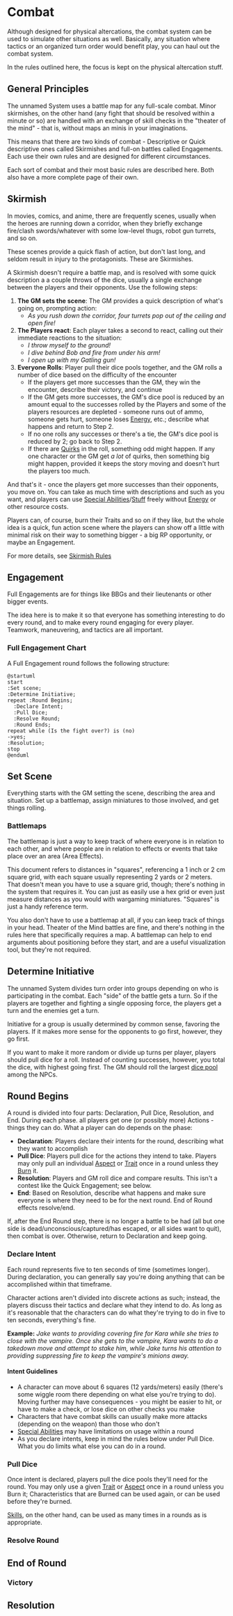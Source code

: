 # Combat

Although designed for physical altercations, the combat system can be used to simulate other situations as well. Basically, any situation where tactics or an organized turn order would benefit play, you can haul out the combat system.

In the rules outlined here, the focus is kept on the physical altercation stuff.

## General Principles

The unnamed System uses a battle map for any full-scale combat. Minor skirmishes, on the other hand (any fight that should be resolved within a minute or so) are handled with an exchange of skill checks in the "theater of the mind" - that is, without maps an minis in your imaginations.

This means that there are two kinds of combat - Descriptive or Quick descriptive ones called Skirmishes and full-on battles called Engagements. Each use their own rules and are designed for different circumstances.

Each sort of combat and their most basic rules are described here. Both also have a more complete page of their own.

## Skirmish

In movies, comics, and anime, there are frequently scenes, usually when the heroes are running down a corridor, when they briefly exchange fire/clash swords/whatever with some low-level thugs, robot gun turrets, and so on.

These scenes provide a quick flash of action, but don't last long, and seldom result in injury to the protagonists. These are Skirmishes.

A Skirmish doesn't require a battle map, and is resolved with some quick description a a couple throws of the dice, usually a single exchange between the players and their opponents. Use the following steps:

1. **The GM sets the scene**: The GM provides a quick description of what's going on, prompting action:
   - *As you rush down the corridor, four turrets pop out of the ceiling and open fire!*
2. **The Players react**: Each player takes a second to react, calling out their immediate reactions to the situation:
   - *I throw myself to the ground!*
   - *I dive behind Bob and fire from under his arm!*
   - *I open up with my Gatling gun!*
3. **Everyone Rolls**: Player pull their dice pools together, and the GM rolls a number of dice based on the difficulty of the encounter
   - If the players get more successes than the GM, they win the encounter, describe their victory, and continue
   - If the GM gets more successes, the GM's dice pool is reduced by an amount equal to the successes rolled by the Players and some of the players resources are depleted - someone runs out of ammo, someone gets hurt, someone loses [Energy](Energy.md), etc.; describe what happens and return to Step 2.
   - If no one rolls any successes or there's a tie, the GM's dice pool is reduced by 2; go back to Step 2.
   - If there are [Quirks](HBCore.md) in the roll, something odd might happen. If any one character or the GM get *a lot* of quirks, then something big might happen, provided it keeps the story moving and doesn't hurt the players too much.

And that's it - once the players get more successes than their opponents, you move on. You can take as much time with descriptions and such as you want, and players can use [Special Abilities](SpecialAbilities.md)/[Stuff](YourStuff.md) freely without [Energy](Energy.md) or other resource costs.

Players can, of course, burn their Traits and so on if they like, but the whole idea is a quick, fun action scene where the players can show off a little with minimal risk on their way to something bigger - a big RP opportunity, or maybe an Engagement.

For more details, see [Skirmish Rules](Skirmish.md)

## Engagement

Full Engagements are for things like BBGs and their lieutenants or other bigger events.

The idea here is to make it so that everyone has something interesting to do every round, and to make every round engaging for every player. Teamwork, maneuvering, and tactics are all important.

### Full Engagement Chart

A Full Engagement round follows the following structure:

```plantuml
@startuml
start
:Set scene;
:Determine Initiative;
repeat :Round Begins;
  :Declare Intent;
  :Pull Dice;
  :Resolve Round;
  :Round Ends;
repeat while (Is the fight over?) is (no)
->yes;
:Resolution;
stop
@enduml
```

## Set Scene

Everything starts with the GM setting the scene, describing the area and situation. Set up a battlemap, assign miniatures to those involved, and get things rolling.

### Battlemaps

The battlemap is just a way to keep track of where everyone is in relation to each other, and where people are in relation to effects or events that take place over an area (Area Effects).

This document refers to distances in "squares", referencing a 1 inch or 2 cm square grid, with each square usually representing 2 yards or 2 meters. That doesn't mean you have to use a square grid, though; there's nothing in the system that requires it. You can just as easily use a hex grid or even just measure distances as you would with wargaming miniatures. "Squares" is just a handy reference term.

You also don't have to use a battlemap at all, if you can keep track of things in your head. Theater of the Mind battles are fine, and there's nothing in the rules here that specifically requires a map. A battlemap can help to end arguments about positioning before they start, and are a useful visualization tool, but they're not required.

## Determine Initiative

The unnamed System divides turn order into groups depending on who is participating in the combat. Each "side" of the battle gets a turn. So if the players are together and fighting a single opposing force, the players get a turn and the enemies get a turn.

Initiative for a group is usually determined by common sense, favoring the players. If it makes more sense for the opponents to go first, however, they go first.

If you want to make it more random or divide up turns per player, players should pull dice for a roll. Instead of counting successes, however, you total the dice, with highest going first. The GM should roll the largest [dice pool](NPCs.md) among the NPCs.

## Round Begins

A round is divided into four parts: Declaration, Pull Dice, Resolution, and End. During each phase. all players get one (or possibly more) Actions - things they can do. What a player can do depends on the phase:

- **Declaration**: Players declare their intents for the round, describing what they want to accomplish
- **Pull Dice**: Players pull dice for the actions they intend to take. Players may only pull an individual [Aspect](Aspects.md) or [Trait](Traits.md) once in a round unless they [Burn](Burn.md) it.
- **Resolution**: Players and GM roll dice and compare results. This isn't a contest like the Quick Engagement; see below.
- **End**: Based on Resolution, describe what happens and make sure everyone is where they need to be for the next round. End of Round effects resolve/end.

If, after the End Round step, there is no longer a battle to be had (all but one side is dead/unconscious/captured/has escaped, or all sides want to quit), then combat is over. Otherwise, return to Declaration and keep going.

### Declare Intent

Each round represents five to ten seconds of time (sometimes longer). During declaration, you can generally say you're doing anything that can be accomplished within that timeframe.

Character actions aren't divided into discrete actions as such; instead, the players discuss their tactics and declare what they intend to do. As long as it's reasonable that the characters can do what they're trying to do in five to ten seconds, everything's fine.

**Example:** *Jake wants to providing covering fire for Kara while she tries to close with the vampire. Once she gets to the vampire, Kara wants to do a takedown move and attempt to stake him, while Jake turns his attention to providing suppressing fire to keep the vampire's minions away.*

#### Intent Guidelines

- A character can move about 6 squares (12 yards/meters) easily (there's some wiggle room there depending on what else you're trying to do). Moving further may have consequences - you might be easier to hit, or have to make a check, or lose dice on other checks you make
- Characters that have combat skills can usually make more attacks (depending on the weapon) than those who don't
- [Special Abilities](SpecialAbilities.md) may have limitations on usage within a round
- As you declare intents, keep in mind the rules below under Pull Dice. What you do limits what else you can do in a round.

### Pull Dice

Once intent is declared, players pull the dice pools they'll need for the round. You may only use a given [Trait](Traits.md) or [Aspect](Aspects.md) once in a round unless you Burn it; Characteristics that are Burned can be used again, or can be used before they're burned.

[Skills](Skills.md), on the other hand, can be used as many times in a rounds as is appropriate.

### Resolve Round

## End of Round

### Victory

## Resolution

